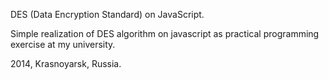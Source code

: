 DES (Data Encryption Standard) on JavaScript.

Simple realization of DES algorithm on javascript as practical programming exercise at my university.

2014, Krasnoyarsk, Russia.
